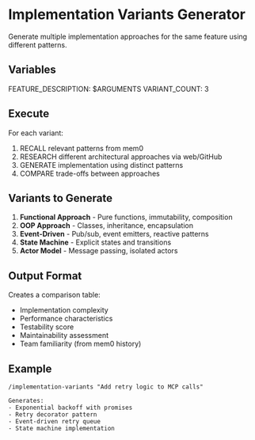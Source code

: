 # Implementation Variants Generator

Generate multiple implementation approaches for the same feature using different patterns.

## Variables

FEATURE_DESCRIPTION: $ARGUMENTS
VARIANT_COUNT: 3

## Execute

For each variant:

1. RECALL relevant patterns from mem0
2. RESEARCH different architectural approaches via web/GitHub
3. GENERATE implementation using distinct patterns
4. COMPARE trade-offs between approaches

## Variants to Generate

1. **Functional Approach** - Pure functions, immutability, composition
2. **OOP Approach** - Classes, inheritance, encapsulation
3. **Event-Driven** - Pub/sub, event emitters, reactive patterns
4. **State Machine** - Explicit states and transitions
5. **Actor Model** - Message passing, isolated actors

## Output Format

Creates a comparison table:

- Implementation complexity
- Performance characteristics
- Testability score
- Maintainability assessment
- Team familiarity (from mem0 history)

## Example

```
/implementation-variants "Add retry logic to MCP calls"

Generates:
- Exponential backoff with promises
- Retry decorator pattern
- Event-driven retry queue
- State machine implementation
```
